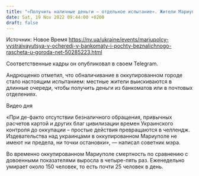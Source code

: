 ```yaml
---
title: "«Получить наличные деньги — отдельное испытание». Жители Мариуполя выстраиваются в очереди в банкоматы и почту"
date: Sat, 19 Nov 2022 09:44:00 +0200
draft: false
---
```

Источник: Новое Время https://nv.ua/ukraine/events/mariupolcy-vystraivayutsya-v-ocheredi-v-bankomaty-i-pochty-beznalichnogo-rascheta-u-goroda-net-50285223.html


Соответственные кадры он опубликовал в своем Telegram.

Андрющенко отметил, что обналичивание в оккупированном городе стало настоящим испытанием: местные жители выискиваются в длинные очереди, чтобы получить деньги из банкоматов или в почтовых отделениях.

 Видео дня   

«При де-факто отсутствии безналичного обращения, привычных расчетов картой и других благ цивилизации времен Украинского контроля до оккупации – простые действия превращаются в челлендж. Издевательства над украинцами в оккупированном Мариуполе не имеют ни предела, ни точки остановки», — написал советник мэра.

Во временно оккупированном Мариуполе смертность по сравнению с довоенными показателями выросла в четыре-пять раз. Еженедельно умирает около 150 человек, то есть почти 25 человек в день.
